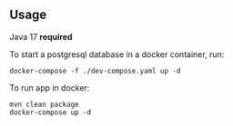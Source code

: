 ## Usage

Java 17 **required**

To start a postgresql database in a docker container, run:

```
docker-compose -f ./dev-compose.yaml up -d
```

To run app in docker:

```
mvn clean package
docker-compose up -d
```
